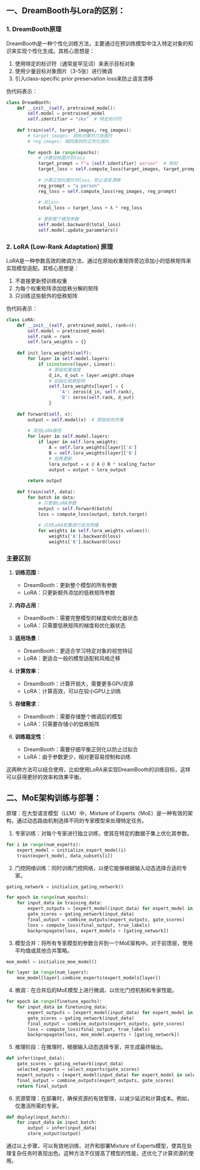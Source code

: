 ## 一、DreamBooth与Lora的区别：
### 1. DreamBooth原理
DreamBooth是一种个性化训练方法，主要通过在预训练模型中注入特定对象的知识来实现个性化生成。其核心思想是：

1. 使用特定的标识符（通常是罕见词）来表示目标对象
2. 使用少量目标对象图片（3-5张）进行微调
3. 引入class-specific prior preservation loss来防止语言漂移

伪代码表示：
```python
class DreamBooth:
    def __init__(self, pretrained_model):
        self.model = pretrained_model
        self.identifier = "sks"  # 特定标识符
        
    def train(self, target_images, reg_images):
        # target_images: 目标对象的几张图片
        # reg_images: 相同类别的正则化图片
        
        for epoch in range(epochs):
            # 计算目标图片的loss
            target_prompt = f"a {self.identifier} person"  # 例如
            target_loss = self.compute_loss(target_images, target_prompt)
            
            # 计算正则化图片的loss，防止语言漂移
            reg_prompt = "a person"
            reg_loss = self.compute_loss(reg_images, reg_prompt)
            
            # 总loss
            total_loss = target_loss + λ * reg_loss
            
            # 更新整个模型参数
            self.model.backward(total_loss)
            self.model.update_parameters()
```

### 2. LoRA (Low-Rank Adaptation) 原理

LoRA是一种参数高效的微调方法，通过在原始权重矩阵旁边添加小的低秩矩阵来实现模型适配。其核心思想是：

1. 不直接更新预训练权重
2. 为每个权重矩阵添加低秩分解的矩阵
3. 只训练这些额外的低秩矩阵

伪代码表示：
```python
class LoRA:
    def __init__(self, pretrained_model, rank=4):
        self.model = pretrained_model
        self.rank = rank
        self.lora_weights = {}
        
    def init_lora_weights(self):
        for layer in self.model.layers:
            if isinstance(layer, Linear):
                # 原始权重维度
                d_in, d_out = layer.weight.shape
                # 初始化低秩矩阵
                self.lora_weights[layer] = {
                    'A': zeros(d_in, self.rank),
                    'B': zeros(self.rank, d_out)
                }
    
    def forward(self, x):
        output = self.model(x)  # 原始前向传播
        
        # 添加LoRA路径
        for layer in self.model.layers:
            if layer in self.lora_weights:
                A = self.lora_weights[layer]['A']
                B = self.lora_weights[layer]['B']
                # 低秩更新
                lora_output = x @ A @ B * scaling_factor
                output = output + lora_output
                
        return output
    
    def train(self, data):
        for batch in data:
            # 只更新LoRA参数
            output = self.forward(batch)
            loss = compute_loss(output, batch.target)
            
            # 只对LoRA权重进行反向传播
            for weights in self.lora_weights.values():
                weights['A'].backward(loss)
                weights['B'].backward(loss)
```

### 主要区别

1. **训练范围**：
   - DreamBooth：更新整个模型的所有参数
   - LoRA：只更新额外添加的低秩矩阵参数

2. **内存占用**：
   - DreamBooth：需要完整模型的梯度和优化器状态
   - LoRA：只需要低秩矩阵的梯度和优化器状态

3. **适用场景**：
   - DreamBooth：更适合学习特定对象的视觉特征
   - LoRA：更适合一般的模型适配和风格迁移

4. **计算效率**：
   - DreamBooth：计算开销大，需要更多GPU资源
   - LoRA：计算高效，可以在较小GPU上训练

5. **存储需求**：
   - DreamBooth：需要存储整个微调后的模型
   - LoRA：只需要存储小的低秩矩阵

6. **训练稳定性**：
   - DreamBooth：需要仔细平衡正则化以防止过拟合
   - LoRA：由于参数更少，相对更容易控制和训练

这两种方法可以结合使用，比如使用LoRA来实现DreamBooth的训练目标，这样可以获得更好的效率和效果平衡。

## 二、MoE架构训练与部署：

原理：在大型语言模型（LLM）中，Mixture of Experts（MoE）是一种有效的架构，通过动态路由机制选择不同的专家模型来处理特定任务。
1. 专家训练：对每个专家进行独立训练，使其在特定的数据子集上优化其参数。
```python
for i in range(num_experts):
    expert_model = initialize_expert_model(i)
    train(expert_model, data_subsets[i])
```
2. 门控网络训练：同时训练门控网络，以便它能够根据输入动态选择合适的专家。
```python
gating_network = initialize_gating_network()

for epoch in range(num_epochs):
    for input_data in training_data:
        expert_outputs = [expert_model(input_data) for expert_model in expert_models]
        gate_scores = gating_network(input_data)
        final_output = combine_outputs(expert_outputs, gate_scores)
        loss = compute_loss(final_output, true_labels)
        backpropagate(loss, expert_models + [gating_network])
```
3. 模型合并：将所有专家模型的参数合并到一个MoE架构中。对于前馈层，使用平均值或其他合并策略。
```python
moe_model = initialize_moe_model()

for layer in range(num_layers):
    moe_model[layer].combine_experts(expert_models[layer])
```
4. 微调：在合并后的MoE模型上进行微调，以优化门控机制和专家性能。
```python
for epoch in range(finetune_epochs):
    for input_data in finetuning_data:
        expert_outputs = [expert_model(input_data) for expert_model in moe_model.experts]
        gate_scores = gating_network(input_data)
        final_output = combine_outputs(expert_outputs, gate_scores)
        loss = compute_loss(final_output, true_labels)
        backpropagate(loss, moe_model.experts + [gating_network])
```
5. 推理阶段：在推理时，根据输入动态选择专家，并生成最终输出。
```python
def infer(input_data):
    gate_scores = gating_network(input_data)
    selected_experts = select_experts(gate_scores)
    expert_outputs = [expert_model(input_data) for expert_model in selected_experts]
    final_output = combine_outputs(expert_outputs, gate_scores)
    return final_output
```
6. 资源管理：在部署时，确保资源的有效管理，以减少延迟和计算成本。例如，仅激活所需的专家。
```python
def deploy(input_batch):
    for input_data in input_batch:
        output = infer(input_data)
        store_output(output)
```

通过以上步骤，可以有效地训练、对齐和部署Mixture of Experts模型，使其在处理复杂任务时表现出色。这种方法不仅提高了模型的性能，还优化了计算资源的使用。
